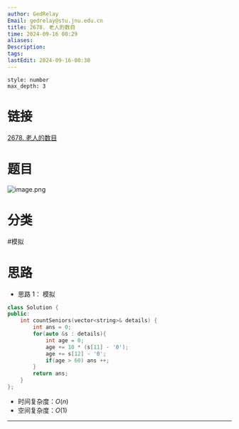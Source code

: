 ```yaml
---
author: GedRelay
Email: gedrelay@stu.jnu.edu.cn
title: 2678. 老人的数目
time: 2024-09-16 00:29
aliases: 
Description: 
tags: 
lastEdit: 2024-09-16-00:30
---
```


```toc
style: number
max_depth: 3
```

# 链接
[2678. 老人的数目](https://leetcode.cn/problems/number-of-senior-citizens/) 

# 题目
![image.png](https://ged-pic-bed.oss-cn-guangzhou.aliyuncs.com/img/202409160030593.png)


# 分类
#模拟 

# 思路
- 思路 1：
模拟 


```cpp
class Solution {
public:
    int countSeniors(vector<string>& details) {
        int ans = 0;
        for(auto &s : details){
            int age = 0;
            age += 10 * (s[11] - '0');
            age += s[12] - '0';
            if(age > 60) ans ++;
        }
        return ans;
    }
};
```


- 时间复杂度：${O\left( n \right)  }$ 
- 空间复杂度：${O\left( 1 \right)  }$ 


---

